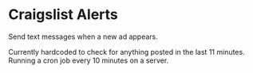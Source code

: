 # Craigslist Alerts
Send text messages when a new ad appears.

Currently hardcoded to check for anything posted in the last 11 minutes. Running a cron job every 10 minutes on a server.